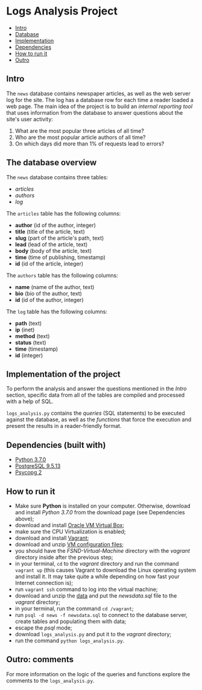 # Logs Analysis Project

- [Intro](#intro)
- [Database](#the-database-overview)
- [Implementation](#implementation-of-the-project)
- [Dependencies](#dependencies-built-with)
- [How to run it](#how-to-run-it)
- [Outro](#outro-comments)

## Intro

The `news` database contains newspaper articles, as well as the web server log
for the site. The log has a database row for each time a reader loaded a web
page. The main idea of the project is to build an *internal reporting tool*
that uses information from the database to answer questions about the site's
user activity:

1. What are the most popular three articles of all time?
2. Who are the most popular article authors of all time?
3. On which days did more than 1% of requests lead to errors?

## The database overview

The `news` database contains three tables:
- *articles*
- *authors*
- *log*

The `articles` table has the following columns:
- **author** (id of the author, integer)
- **title** (title of the article, text)
- **slug** (part of the article's path, text)
- **lead** (lead of the article, text)
- **body** (body of the article, text)
- **time** (time of publishing, timestamp)
- **id** (id of the article, integer)

The `authors` table has the following columns:
- **name** (name of the author, text)
- **bio** (bio of the author, text)
- **id** (id of the author, integer)

The `log` table has the following columns:
- **path** (text)
- **ip** (inet)
- **method** (text)
- **status** (text)
- **time** (timestamp)
- **id** (integer)

## Implementation of the project

To perform the analysis and answer the questions mentioned in the *Intro*
section, specific data from all of the tables are compiled and processed with
a help of SQL.

`logs_analysis.py` contains the *queries* (SQL statements) to be executed
against the database, as well as the *functions* that force the execution and
present the results in a reader-friendly format.

## Dependencies (built with)

- [Python 3.7.0](https://www.python.org/downloads/)
- [PostgreSQL 9.5.13](https://www.postgresql.org/)
- [Psycopg 2](http://initd.org/psycopg/)

## How to run it

- Make sure **Python** is installed on your computer. Otherwise, download and
  install *Python 3.7.0* from the download page (see Dependencies above);
- download and install [Oracle VM Virtual Box](https://www.virtualbox.org/);
- make sure the CPU Virtualization is enabled;
- download and install [Vagrant](https://www.vagrantup.com/);
- download and unzip [VM configuration files](http://bit.ly/2BdmpWt);
- you should have the *FSND-Virtual-Machine* directory with the *vagrant*
  directory inside after the previous step;
- in your terminal, `cd` to the *vagrant* directory and run the command
  `vagrant up` (this causes Vagrant to download the Linux operating system and
  install it. It may take quite a while depending on how fast your Internet
  connection is);
- run `vagrant ssh` command to log into the virtual machine;
- download and unzip the [data](http://bit.ly/2MLVtyd) and put the
  *newsdata.sql* file to the *vagrant* directory;
- in your terminal, run the command `cd /vagrant`;
- run `psql -d news -f newsdata.sql` to connect to the database server, create
  tables and populating them with data;
- escape the *psql* mode;
- download `logs_analysis.py` and put it to the *vagrant* directory;
- run the command `python logs_analysis.py`.

## Outro: comments

For more information on the logic of the queries and functions explore the
comments to the `logs_analysis.py`.